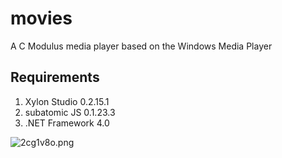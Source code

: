 # movies
A C Modulus media player based on the Windows Media Player

## Requirements
1. Xylon Studio 0.2.15.1
2. subatomic JS 0.1.23.3
3. .NET Framework 4.0

![2cg1v8o.png](http://i65.tinypic.com/2cg1v8o.png)
